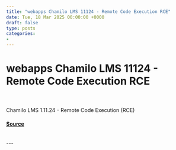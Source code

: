 ```yaml
---
title: "webapps Chamilo LMS 11124 - Remote Code Execution RCE"
date: Tue, 18 Mar 2025 00:00:00 +0000
draft: false
type: posts
categories: 
- 
---
```

# webapps Chamilo LMS 11124 - Remote Code Execution RCE

<br/>

<br/>
Chamilo LMS 1.11.24 - Remote Code Execution (RCE)

#### [Source](https://www.exploit-db.com/exploits/52083)

<br/>
---
